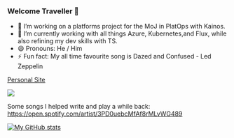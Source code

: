 ### Welcome Traveller 🤖


<!--
**reespozzi/reespozzi** is a ✨ _special_ ✨ repository because its `README.md` (this file) appears on your GitHub profile.

Here are some ideas to get you started:




-->
- 🔭 I’m working on a platforms project for the MoJ in PlatOps with Kainos.
- 🌱 I’m currently working with all things Azure, Kubernetes,and Flux, while also refining my dev skills with TS.
- 😄 Pronouns: He / Him
- ⚡ Fun fact: My all time favourite song is Dazed and Confused - Led Zeppelin

[Personal Site](https://reesp.z35.web.core.windows.net/) 

<a href= "https://www.linkedin.com/in/rees-pozzi"><img src="https://img.icons8.com/ios-filled/50/000000/linkedin-circled--v2.png"/></a>

Some songs I helped write and play a while back: https://open.spotify.com/artist/3PD0uebcMfAf8rMLvWG489

[![My GitHub stats](https://github-readme-stats.vercel.app/api?username=reespozzi&count_private=true&show_icons=true&theme=merko)](https://github.com/anuraghazra/github-readme-stats)


